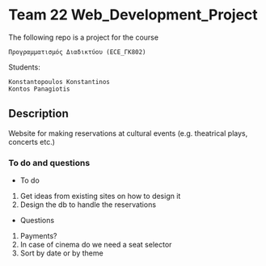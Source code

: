 # Team 22 Web_Development_Project

The following repo is a project for the course
```
Προγραμματισμός Διαδικτύου (ECE_ΓΚ802)
```
Students:
```
Konstantopoulos Konstantinos
Kontos Panagiotis
```
## Description
Website for making reservations at cultural events
(e.g. theatrical plays, concerts etc.)


### To do and questions
- To do 
1. Get ideas from existing sites on how to design it
2. Design the db to handle the reservations

- Questions
1. Payments?
2. In case of cinema do we need a seat selector
3. Sort by date or by theme 
